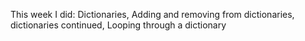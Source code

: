 This week I did: Dictionaries, Adding and removing from dictionaries, dictionaries continued, Looping through a dictionary
